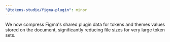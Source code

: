 ```yaml
---
"@tokens-studio/figma-plugin": minor
---
```


We now compress Figma's shared plugin data for tokens and themes values stored on the document, significantly reducing file sizes for very large token sets.
